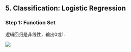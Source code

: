 ## 5. Classification: Logistic Regression

### Step 1: Function Set

逻辑回归是非线性，输出0或1.

![](https://github.com/steveLauwh/DeepLearning-notes/raw/master/Hung-yi%20Lee%20Machine%20Learning%20Notes/image/5.1.PNG)
